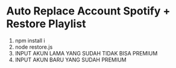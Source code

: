 # Auto Replace Account Spotify + Restore Playlist

1. npm install i
2. node restore.js
3. INPUT AKUN LAMA YANG SUDAH TIDAK BISA PREMIUM
4. INPUT AKUN BARU YANG SUDAH PREMIUM
